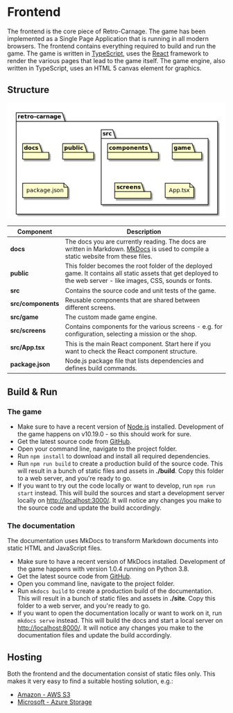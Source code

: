 # Frontend

The frontend is the core piece of Retro-Carnage. The game has been implemented as a Single Page Application that is
running in all modern browsers. The frontend contains everything required to build and run the game. The game is written
in [TypeScript](https://www.typescriptlang.org/), uses the [React](https://reactjs.org/) framework to render the various
pages that lead to the game itself. The game engine, also written in TypeScript, uses an HTML 5 canvas element for
graphics.

## Structure

![Project structure](images/frontend-structure.png)

| Component          | Description                                                                                                                                                      |
| ------------------ | ---------------------------------------------------------------------------------------------------------------------------------------------------------------- |
| **docs**           | The docs you are currently reading. The docs are written in Markdown. [MkDocs](https://www.mkdocs.org) is used to compile a static website from these files.     |
| **public**         | This folder becomes the root folder of the deployed game. It contains all static assets that get deployed to the web server - like images, CSS, sounds or fonts. |
| **src**            | Contains the source code and unit tests of the game.                                                                                                             |
| **src/components** | Reusable components that are shared between different screens.                                                                                                   |
| **src/game**       | The custom made game engine.                                                                                                                                     |
| **src/screens**    | Contains components for the various screens - e.g. for configuration, selecting a mission or the shop.                                                           |
| **src/App.tsx**    | This is the main React component. Start here if you want to check the React component structure.                                                                 |
| **package.json**   | Node.js package file that lists dependencies and defines build commands.                                                                                         |

## Build & Run

### The game

- Make sure to have a recent version of [Node.js](https://nodejs.org) installed. Development of the game happens on
  v10.19.0 - so this should work for sure.
- Get the latest source code from [GitHub](https://github.com/huddeldaddel/retro-carnage).
- Open your command line, navigate to the project folder.
- Run `npm install` to download and install all required dependencies.
- Run `npm run build` to create a production build of the source code. This will result in a bunch of static files and
  assets in **./build**. Copy this folder to a web server, and you're ready to go.
- If you want to try out the code locally or want to develop, run `npm run start` instead. This will build the sources
  and start a development server locally on [http://localhost:3000/](http://localhost:3000/). It will notice any changes
  you make to the source code and update the build accordingly.

### The documentation

The documentation uses MkDocs to transform Markdown documents into static HTML and JavaScript files.

- Make sure to have a recent version of MkDocs installed. Development of the game happens with version 1.0.4 running on
  Python 3.8.
- Get the latest source code from [GitHub](https://github.com/huddeldaddel/retro-carnage).
- Open you command line, navigate to the project folder.
- Run `mkdocs build` to create a production build of the documentation. This will result in a bunch of static files and
  assets in **./site**. Copy this folder to a web server, and you're ready to go.
- If you want to open the documentation locally or want to work on it, run `mkdocs serve` instead. This will build the
  docs and start a local server on [http://localhost:8000/](http://localhost:8000/). It will notice any changes you make
  to the documentation files and update the build accordingly.

## Hosting

Both the frontend and the documentation consist of static files only. This makes it very easy to find a suitable hosting
solution, e.g.:

- [Amazon - AWS S3](https://docs.aws.amazon.com/AmazonS3/latest/dev/WebsiteHosting.html)
- [Microsoft - Azure Storage](https://docs.microsoft.com/en-us/azure/storage/blobs/storage-blob-static-website)
